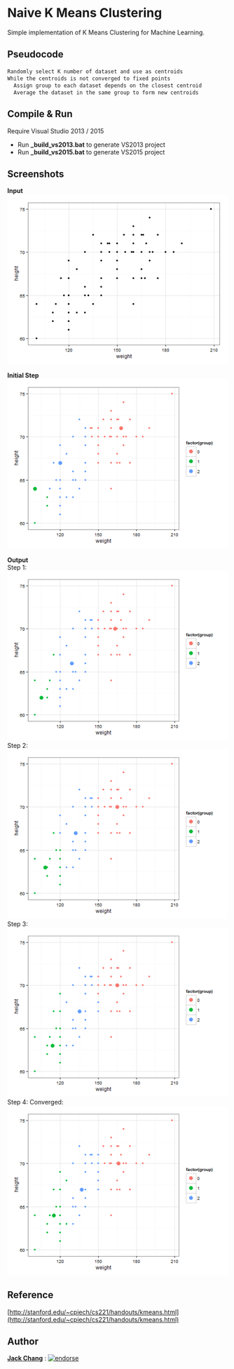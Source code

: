 # Naive K Means Clustering
Simple implementation of K Means Clustering for Machine Learning.

## Pseudocode
```
Randomly select K number of dataset and use as centroids
While the centroids is not converged to fixed points
  Assign group to each dataset depends on the closest centroid
  Average the dataset in the same group to form new centroids
```

## Compile & Run
Require Visual Studio 2013 / 2015

- Run **_build_vs2013.bat** to generate VS2013 project
- Run **_build_vs2015.bat** to generate VS2015 project

## Screenshots
__Input__  
![Input](/screenshots/Input.png?raw=true)  

__Initial Step__  
![STEP 0](/screenshots/STEP0.png?raw=true)

__Output__  
Step 1:  
![STEP 1](/screenshots/STEP1.png?raw=true)  
Step 2:  
![STEP 2](/screenshots/STEP2.png?raw=true)  
Step 3:  
![STEP 3](/screenshots/STEP3.png?raw=true)  
Step 4: Converged:  
![STEP 4](/screenshots/STEP4.png?raw=true)  

## Reference
[http://stanford.edu/~cpiech/cs221/handouts/kmeans.html](http://stanford.edu/~cpiech/cs221/handouts/kmeans.html)

## Author
**[Jack Chang]** : [![endorse](https://api.coderwall.com/wei0831/endorsecount.png)](https://coderwall.com/wei0831)

[Jack Chang]: https://about.me/wei0831
